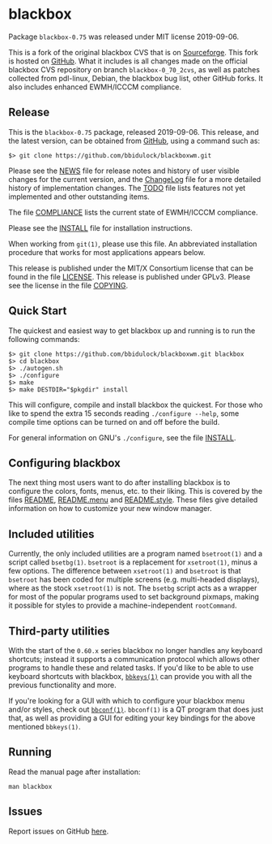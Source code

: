 [blackbox -- read me first file.  2019-09-06]: #

blackbox
===============

Package `blackbox-0.75` was released under MIT license 2019-09-06.

This is a fork of the original blackbox CVS that is on [Sourceforge][12].
This fork is hosted on [GitHub][2].  What it includes is all changes made
on the official blackbox CVS repository on branch `blackbox-0_70_2cvs`, as
well as patches collected from pdl-linux, Debian, the blackbox bug list,
other GitHub forks.  It also includes enhanced EWMH/ICCCM compliance.


Release
-------

This is the `blackbox-0.75` package, released 2019-09-06.  This release, and
the latest version, can be obtained from [GitHub][1], using a command such as:

    $> git clone https://github.com/bbidulock/blackboxwm.git

Please see the [NEWS][3] file for release notes and history of user visible
changes for the current version, and the [ChangeLog][4] file for a more
detailed history of implementation changes.  The [TODO][5] file lists features
not yet implemented and other outstanding items.

The file [COMPLIANCE][6] lists the current state of EWMH/ICCCM compliance.

Please see the [INSTALL][7] file for installation instructions.

When working from `git(1)`, please use this file.  An abbreviated
installation procedure that works for most applications appears below.

This release is published under the MIT/X Consortium license that can be found
in the file [LICENSE][8].
This release is published under GPLv3.  Please see the license
in the file [COPYING][9].


Quick Start
-----------

The quickest and easiest way to get blackbox up and running is to run the
following commands:

    $> git clone https://github.com/bbidulock/blackboxwm.git blackbox
    $> cd blackbox
    $> ./autogen.sh
    $> ./configure
    $> make
    $> make DESTDIR="$pkgdir" install

This will configure, compile and install blackbox the quickest.  For those who
like to spend the extra 15 seconds reading `./configure --help`, some compile
time options can be turned on and off before the build.

For general information on GNU's `./configure`, see the file [INSTALL][7].


Configuring blackbox
--------------------

The next thing most users want to do after installing blackbox is to
configure the colors, fonts, menus, etc. to their liking.  This is covered
by the files [README][9], [README.menu][10] and [README.style][11].  These
files give detailed information on how to customize your new window
manager.


Included utilities
------------------

Currently, the only included utilities are a program named `bsetroot(1)`
and a script called `bsetbg(1)`. `bsetroot` is a replacement for
`xsetroot(1)`, minus a few options.  The difference between `xsetroot(1)`
and `bsetroot` is that `bsetroot` has been coded for multiple screens (e.g.
multi-headed displays), where as the stock `xsetroot(1)` is not. The
`bsetbg` script acts as a wrapper for most of the popular programs used to
set background pixmaps, making it possible for styles to provide a
machine-independent `rootCommand`.


Third-party utilities
---------------------

With the start of the `0.60.x` series blackbox no longer handles any
keyboard shortcuts; instead it supports a communication protocol which
allows other programs to handle these and related tasks. If you'd like to
be able to use keyboard shortcuts with blackbox, [`bbkeys(1)`][13] can
provide you with all the previous functionality and more.

If you're looking for a GUI with which to configure your blackbox menu
and/or styles, check out [`bbconf(1)`][14].  `bbconf(1)` is a QT program
that does just that, as well as providing a GUI for editing your key
bindings for the above mentioned `bbkeys(1)`.


Running
-------

Read the manual page after installation:

    man blackbox


Issues
------

Report issues on GitHub [here][2].



[1]: https://github.com/bbidulock/blackboxwm
[2]: https://github.com/bbidulock/blackboxwm/issues
[3]: https://github.com/bbidulock/blackboxwm/blob/0.75/NEWS
[4]: https://github.com/bbidulock/blackboxwm/blob/0.75/ChangeLog
[5]: https://github.com/bbidulock/blackboxwm/blob/0.75/TODO
[6]: https://github.com/bbidulock/blackboxwm/blob/0.75/COMPLIANCE
[7]: https://github.com/bbidulock/blackboxwm/blob/0.75/INSTALL
[8]: https://github.com/bbidulock/blackboxwm/blob/0.75/LICENSE
[9]: https://github.com/bbidulock/blackboxwm/blob/0.75/COPYING
[9]: https://github.com/bbidulock/blackboxwm/blob/0.75/data/README
[10]: https://github.com/bbidulock/blackboxwm/blob/0.75/data/README.menu
[11]: https://github.com/bbidulock/blackboxwm/blob/0.75/data/README.style
[12]: http://blackboxwm.sourceforge.net
[13]: http://bbkeys.sourceforge.net
[14]: http://bbconf.sourceforge.net

[ vim: set ft=markdown sw=4 tw=80 nocin nosi fo+=tcqlorn spell: ]: #
